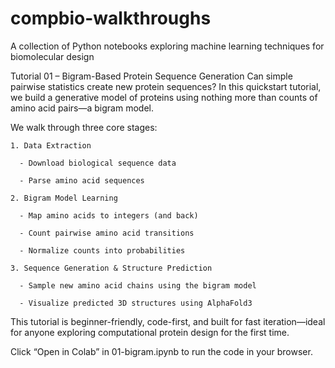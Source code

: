 # compbio-walkthroughs
A collection of Python notebooks exploring machine learning techniques for biomolecular design

  Tutorial 01 – Bigram-Based Protein Sequence Generation
  Can simple pairwise statistics create new protein sequences?
  In this quickstart tutorial, we build a generative model of proteins using nothing more than counts of amino acid pairs—a bigram model.
  
  We walk through three core stages:
  
    1. Data Extraction
  
      - Download biological sequence data
  
      - Parse amino acid sequences
  
    2. Bigram Model Learning
  
      - Map amino acids to integers (and back)
  
      - Count pairwise amino acid transitions
  
      - Normalize counts into probabilities
  
    3. Sequence Generation & Structure Prediction
  
      - Sample new amino acid chains using the bigram model
  
      - Visualize predicted 3D structures using AlphaFold3
  
  This tutorial is beginner-friendly, code-first, and built for fast iteration—ideal for anyone exploring computational protein design for the first time.

  Click “Open in Colab” in 01-bigram.ipynb to run the code in your browser.
